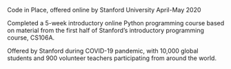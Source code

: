 Code in Place, offered online by Stanford University April-May 2020

Completed a 5-week introductory online Python programming course based on material from the first half of Stanford’s introductory programming course, CS106A.

Offered by Stanford during COVID-19 pandemic, with 10,000 global students and 900 volunteer teachers participating from around the world. 
